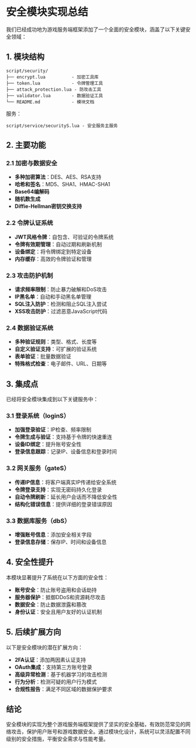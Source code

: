# 安全模块实现总结

我们已经成功地为游戏服务端框架添加了一个全面的安全模块，涵盖了以下关键安全领域：

## 1. 模块结构

```
script/security/
├── encrypt.lua          - 加密工具库
├── token.lua            - 令牌管理工具
├── attack_protection.lua - 防攻击工具
├── validator.lua        - 数据验证工具
└── README.md            - 模块文档
```

服务：
```
script/service/securityS.lua - 安全服务主服务
```

## 2. 主要功能

### 2.1 加密与数据安全

- **多种加密算法**：DES、AES、RSA支持
- **哈希和签名**：MD5、SHA1、HMAC-SHA1
- **Base64编解码**
- **随机数生成**
- **Diffie-Hellman密钥交换支持**

### 2.2 令牌认证系统

- **JWT风格令牌**：自包含、可验证的令牌系统
- **令牌有效期管理**：自动过期和刷新机制
- **设备绑定**：将令牌绑定到特定设备
- **内存缓存**：高效的令牌验证和管理

### 2.3 攻击防护机制

- **请求频率限制**：防止暴力破解和DoS攻击
- **IP黑名单**：自动和手动黑名单管理
- **SQL注入防护**：检测和阻止SQL注入尝试
- **XSS攻击防护**：过滤恶意JavaScript代码

### 2.4 数据验证系统

- **多种验证规则**：类型、格式、长度等
- **自定义验证支持**：可扩展的验证系统
- **表单验证**：批量数据验证
- **特殊格式检查**：电子邮件、URL、日期等

## 3. 集成点

已经将安全模块集成到以下关键服务中：

### 3.1 登录系统（loginS）

- **加强登录验证**：IP检查、频率限制
- **令牌生成与验证**：支持基于令牌的快速重连
- **设备ID绑定**：提升账号安全性
- **登录信息跟踪**：记录IP、设备信息和登录时间

### 3.2 网关服务（gateS）

- **传递IP信息**：将客户端真实IP传递给安全系统
- **令牌登录支持**：实现无密码持久化登录
- **自动令牌刷新**：延长用户会话而不降低安全性
- **结构化错误信息**：提供详细的登录错误原因

### 3.3 数据库服务（dbS）

- **增强账号信息**：添加安全相关字段
- **登录信息存储**：保存IP、时间和设备信息

## 4. 安全性提升

本模块显著提升了系统在以下方面的安全性：

- **账号安全**：防止账号盗用和会话劫持
- **服务器保护**：抵御DDoS和资源耗尽攻击
- **数据安全**：防止数据泄露和篡改
- **身份认证**：安全且用户友好的认证机制

## 5. 后续扩展方向

以下是安全模块的潜在扩展方向：

- **2FA认证**：添加两因素认证支持
- **OAuth集成**：支持第三方账号登录
- **高级异常检测**：基于机器学习的攻击检测
- **行为分析**：检测可疑的用户行为模式
- **合规性报告**：满足不同区域的数据保护要求

## 结论

安全模块的实现为整个游戏服务端框架提供了坚实的安全基础，有效防范常见的网络攻击，保护用户账号和游戏数据安全。通过模块化设计，系统可以灵活配置不同级别的安全措施，平衡安全需求与性能考量。 